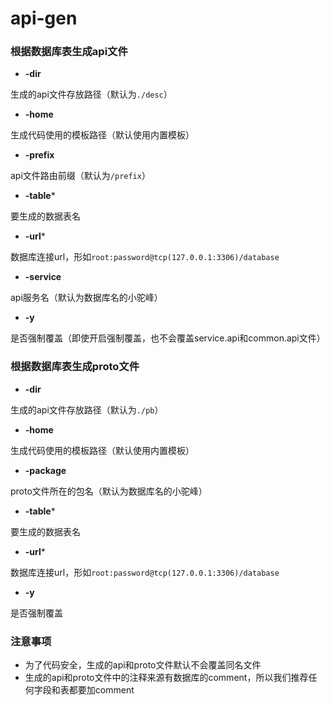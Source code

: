 # api-gen
### 根据数据库表生成api文件


- **-dir**

生成的api文件存放路径（默认为`./desc`）
- **-home**

生成代码使用的模板路径（默认使用内置模板）
- **-prefix**

api文件路由前缀（默认为`/prefix`）
- **-table***

要生成的数据表名
- **-url***

数据库连接url，形如`root:password@tcp(127.0.0.1:3306)/database`
- **-service**

api服务名（默认为数据库名的小驼峰）
- **-y**

是否强制覆盖（即使开启强制覆盖，也不会覆盖service.api和common.api文件）

### 根据数据库表生成proto文件


- **-dir**

生成的api文件存放路径（默认为`./pb`）
- **-home**

生成代码使用的模板路径（默认使用内置模板）
- **-package**

proto文件所在的包名（默认为数据库名的小驼峰）
- **-table***

要生成的数据表名
- **-url***

数据库连接url，形如`root:password@tcp(127.0.0.1:3306)/database`
- **-y**

是否强制覆盖

### 注意事项

- 为了代码安全，生成的api和proto文件默认不会覆盖同名文件  
- 生成的api和proto文件中的注释来源有数据库的comment，所以我们推荐任何字段和表都要加comment
